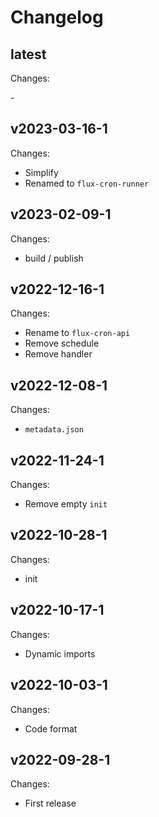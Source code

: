 # Changelog

## latest

Changes:

\-

## v2023-03-16-1

Changes:

- Simplify
- Renamed to `flux-cron-runner`

## v2023-02-09-1

Changes:

- build / publish

## v2022-12-16-1

Changes:

- Rename to `flux-cron-api`
- Remove schedule
- Remove handler

## v2022-12-08-1

Changes:

- `metadata.json`

## v2022-11-24-1

Changes:

- Remove empty `init`

## v2022-10-28-1

Changes:

- init

## v2022-10-17-1

Changes:

- Dynamic imports

## v2022-10-03-1

Changes:

- Code format

## v2022-09-28-1

Changes:

- First release
